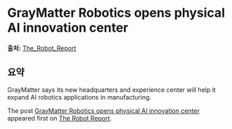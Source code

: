 # GrayMatter Robotics opens physical AI innovation center

**출처:** [The_Robot_Report](https://www.therobotreport.com/graymatter-robotics-opens-physical-ai-innovation-center/)

## 요약
GrayMatter says its new headquarters and experience center will help it expand AI robotics applications in manufacturing.

The post [GrayMatter Robotics opens physical AI innovation center](https://www.therobotreport.com/graymatter-robotics-opens-physical-ai-innovation-center/) appeared first on [The Robot Report](https://www.therobotreport.com).
